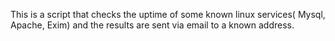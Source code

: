 This is a script that checks the uptime of some known linux services( Mysql, Apache, Exim) and the results are sent via email to a known address.

